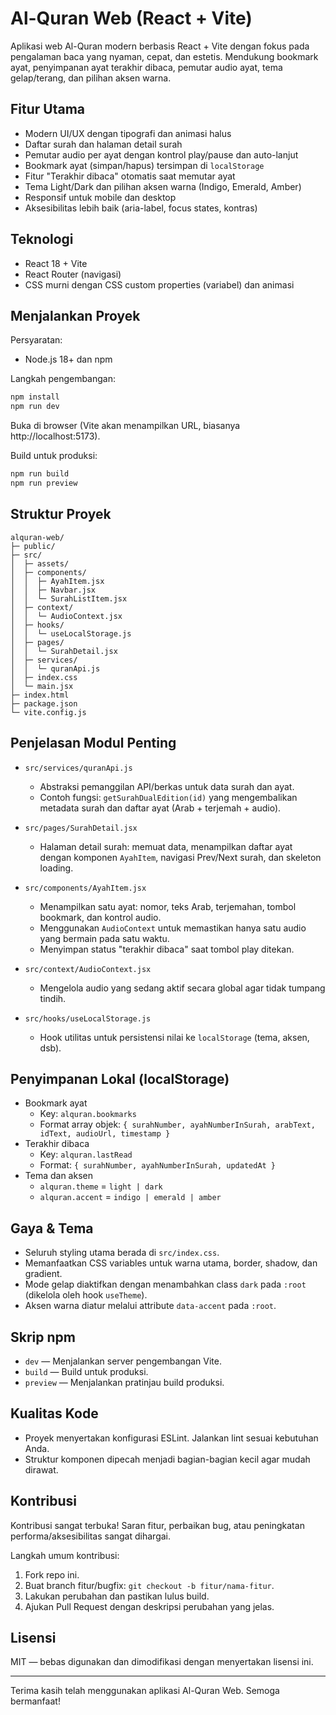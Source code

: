 # Al-Quran Web (React + Vite)

Aplikasi web Al-Quran modern berbasis React + Vite dengan fokus pada pengalaman baca yang nyaman, cepat, dan estetis. Mendukung bookmark ayat, penyimpanan ayat terakhir dibaca, pemutar audio ayat, tema gelap/terang, dan pilihan aksen warna.

## Fitur Utama

- Modern UI/UX dengan tipografi dan animasi halus
- Daftar surah dan halaman detail surah
- Pemutar audio per ayat dengan kontrol play/pause dan auto-lanjut
- Bookmark ayat (simpan/hapus) tersimpan di `localStorage`
- Fitur "Terakhir dibaca" otomatis saat memutar ayat
- Tema Light/Dark dan pilihan aksen warna (Indigo, Emerald, Amber)
- Responsif untuk mobile dan desktop
- Aksesibilitas lebih baik (aria-label, focus states, kontras)

## Teknologi

- React 18 + Vite
- React Router (navigasi)
- CSS murni dengan CSS custom properties (variabel) dan animasi

## Menjalankan Proyek

Persyaratan:
- Node.js 18+ dan npm

Langkah pengembangan:

```bash
npm install
npm run dev
```

Buka di browser (Vite akan menampilkan URL, biasanya http://localhost:5173).

Build untuk produksi:

```bash
npm run build
npm run preview
```

## Struktur Proyek

```text
alquran-web/
├─ public/
├─ src/
│  ├─ assets/
│  ├─ components/
│  │  ├─ AyahItem.jsx
│  │  ├─ Navbar.jsx
│  │  └─ SurahListItem.jsx
│  ├─ context/
│  │  └─ AudioContext.jsx
│  ├─ hooks/
│  │  └─ useLocalStorage.js
│  ├─ pages/
│  │  └─ SurahDetail.jsx
│  ├─ services/
│  │  └─ quranApi.js
│  ├─ index.css
│  └─ main.jsx
├─ index.html
├─ package.json
└─ vite.config.js
```

## Penjelasan Modul Penting

- `src/services/quranApi.js`
  - Abstraksi pemanggilan API/berkas untuk data surah dan ayat.
  - Contoh fungsi: `getSurahDualEdition(id)` yang mengembalikan metadata surah dan daftar ayat (Arab + terjemah + audio).

- `src/pages/SurahDetail.jsx`
  - Halaman detail surah: memuat data, menampilkan daftar ayat dengan komponen `AyahItem`, navigasi Prev/Next surah, dan skeleton loading.

- `src/components/AyahItem.jsx`
  - Menampilkan satu ayat: nomor, teks Arab, terjemahan, tombol bookmark, dan kontrol audio.
  - Menggunakan `AudioContext` untuk memastikan hanya satu audio yang bermain pada satu waktu.
  - Menyimpan status "terakhir dibaca" saat tombol play ditekan.

- `src/context/AudioContext.jsx`
  - Mengelola audio yang sedang aktif secara global agar tidak tumpang tindih.

- `src/hooks/useLocalStorage.js`
  - Hook utilitas untuk persistensi nilai ke `localStorage` (tema, aksen, dsb).

## Penyimpanan Lokal (localStorage)

- Bookmark ayat
  - Key: `alquran.bookmarks`
  - Format array objek: `{ surahNumber, ayahNumberInSurah, arabText, idText, audioUrl, timestamp }`
- Terakhir dibaca
  - Key: `alquran.lastRead`
  - Format: `{ surahNumber, ayahNumberInSurah, updatedAt }`
- Tema dan aksen
  - `alquran.theme` = `light | dark`
  - `alquran.accent` = `indigo | emerald | amber`

## Gaya & Tema

- Seluruh styling utama berada di `src/index.css`.
- Memanfaatkan CSS variables untuk warna utama, border, shadow, dan gradient.
- Mode gelap diaktifkan dengan menambahkan class `dark` pada `:root` (dikelola oleh hook `useTheme`).
- Aksen warna diatur melalui attribute `data-accent` pada `:root`.

## Skrip npm

- `dev` — Menjalankan server pengembangan Vite.
- `build` — Build untuk produksi.
- `preview` — Menjalankan pratinjau build produksi.

## Kualitas Kode

- Proyek menyertakan konfigurasi ESLint. Jalankan lint sesuai kebutuhan Anda.
- Struktur komponen dipecah menjadi bagian-bagian kecil agar mudah dirawat.

## Kontribusi

Kontribusi sangat terbuka! Saran fitur, perbaikan bug, atau peningkatan performa/aksesibilitas sangat dihargai.

Langkah umum kontribusi:
1. Fork repo ini.
2. Buat branch fitur/bugfix: `git checkout -b fitur/nama-fitur`.
3. Lakukan perubahan dan pastikan lulus build.
4. Ajukan Pull Request dengan deskripsi perubahan yang jelas.

## Lisensi

MIT — bebas digunakan dan dimodifikasi dengan menyertakan lisensi ini.

---

Terima kasih telah menggunakan aplikasi Al-Quran Web. Semoga bermanfaat!
